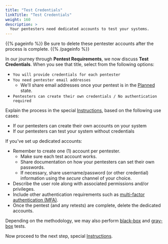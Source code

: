 ```yaml
---
title: "Test Credentials"
linkTitle: "Test Credentials"
weight: 160
description: >
  Your pentesters need dedicated accounts to test your systems.
---
```


{{% pageinfo %}}
Be sure to delete these pentester accounts after the process is complete.
{{% /pageinfo %}}

In our journey through **Pentest Requirements**, we now discuss **Test Credentials**.
When you see that title, select from the following options:

- `You will provide credentials for each pentester`
- `You need pentester email addresses`
  - We'll share email addresses once your pentest is in the [Planned](/platform-deep-dive/pentests/pentest-process/pentest-states/) state.
- `Pentesters can create their own credentials / No authentication required`

Explain the process in the special [Instructions](/getting-started/pentest-objectives/special-instructions/), based on the
following use cases:
- If our pentesters can create their own accounts on your system
- If our pentesters can test your system without credentials


If you've set up dedicated accounts:

- Remember to create one (1) account per pentester.
  - Make sure each test account works.
  - Share documentation on how your pentesters can set their own passwords.
  - If necessary, share username/password (or other credential) information using the _secure_ channel of your choice.
- Describe the user role along with associated permissions and/or privileges.
- Include other authentication requirements such as [multi-factor authentication (MFA)](/platform-deep-dive/glossary/#multi-factor-authentication).
- Once the pentest (and any retests) are complete, delete the dedicated accounts.

Depending on the methodology, we may also perform
[black-box](/platform-deep-dive/glossary/#black-box-testing) and 
[gray-box](/platform-deep-dive/glossary/#gray-box-testing) tests.

Now proceed to the next step, special [Instructions](/getting-started/pentest-objectives/special-instructions/).
